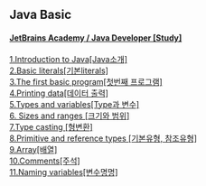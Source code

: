 ## Java Basic
#### [JetBrains Academy / Java Developer [Study]](https://hyperskill.org/knowledge-map/73?v=old)

[1.Introduction to Java[Java소개]](https://github.com/himj131/JAVA/blob/master/1.Introduction%20to%20Java.md)  
[2.Basic literals[기본literals]](https://github.com/himj131/JAVA/blob/master/2.Basic%20literals.md)  
[3.The first basic program[첫번째 프로그램]](https://github.com/himj131/JAVA/blob/master/3.Theory:%20The%20first%20program.md)  
[4.Printing data[데이터 출력]](https://github.com/himj131/JAVA/blob/master/4.Printing%20data.md)  
[5.Types and variables[Type과 변수]](https://github.com/himj131/JAVA/blob/master/5.Types%20and%20variables%20%5BType%EA%B3%BC%20%EB%B3%80%EC%88%98%5D.md)  
[6. Sizes and ranges [크기와 범위]](https://github.com/himj131/JAVA/blob/master/6.%20Sizes%20and%20ranges%20%5B%ED%81%AC%EA%B8%B0%EC%99%80%20%EB%B2%94%EC%9C%84%5D.md)  
[7.Type casting [형변환]](https://github.com/himj131/JAVA/blob/master/7.Type%20casting%20%5B%ED%98%95%EB%B3%80%ED%99%98%5D.md)  
[8.Primitive and reference types [기본유형, 참조유형]](https://github.com/himj131/JAVA/blob/master/8.Primitive%20and%20reference%20types%20%5B%EA%B8%B0%EB%B3%B8%EC%9C%A0%ED%98%95%2C%20%EC%B0%B8%EC%A1%B0%EC%9C%A0%ED%98%95%5D.md)  
[9.Array[배열]](https://github.com/himj131/JAVA/blob/master/9.Array%5B%EB%B0%B0%EC%97%B4%5D.md)  
[10.Comments[주석]](https://github.com/himj131/JAVA/blob/master/10.Comments%5B%EC%A3%BC%EC%84%9D%5D.md)  
[11.Naming variables[변수명명]](https://github.com/himj131/JAVA/blob/master/11.%20Naming%20variables.md)
